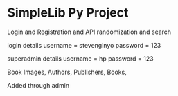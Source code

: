 <!--
 Copyright 2024 Steve Nginyo
 
 Licensed under the Apache License, Version 2.0 (the "License");
 you may not use this file except in compliance with the License.
 You may obtain a copy of the License at
 
     https://www.apache.org/licenses/LICENSE-2.0
 
 Unless required by applicable law or agreed to in writing, software
 distributed under the License is distributed on an "AS IS" BASIS,
 WITHOUT WARRANTIES OR CONDITIONS OF ANY KIND, either express or implied.
 See the License for the specific language governing permissions and
 limitations under the License.
-->

# SimpleLib Py Project

Login and Registration and API randomization and search

login details
username = stevenginyo
password = 123

superadmin details
username = hp
password = 123

Book Images,
Authors,
Publishers,
Books, 

Added through admin